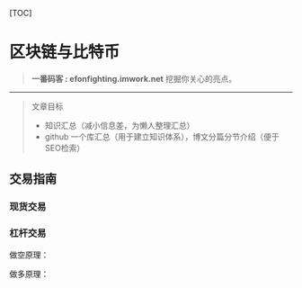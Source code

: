 [TOC]

# 区块链与比特币

> **一番码客 : efonfighting.imwork.net**
> 挖掘你关心的亮点。  
----

> 文章目标
> - 知识汇总（减小信息差，为懒人整理汇总）  
> - github 一个库汇总（用于建立知识体系），博文分篇分节介绍（便于SEO检索）

## 交易指南

### 现货交易  

### 杠杆交易  

做空原理： 

做多原理：  
